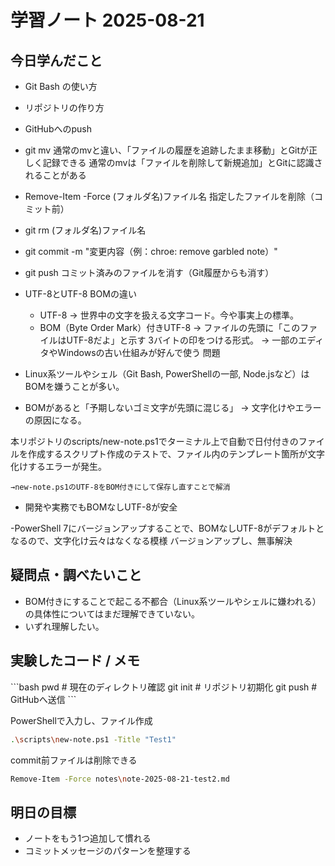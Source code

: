 # 学習ノート 2025-08-21

## 今日学んだこと
- Git Bash の使い方
- リポジトリの作り方
- GitHubへのpush

- git mv
    通常のmvと違い、「ファイルの履歴を追跡したまま移動」とGitが正しく記録できる
    通常のmvは「ファイルを削除して新規追加」とGitに認識されることがある

- Remove-Item -Force (フォルダ名\)ファイル名
    指定したファイルを削除（コミット前）

- git rm (フォルダ名\)ファイル名
- git commit -m "変更内容（例：chroe: remove garbled note）"
- git push
    コミット済みのファイルを消す（Git履歴からも消す）

- UTF-8とUTF-8 BOMの違い
    - UTF-8
        → 世界中の文字を扱える文字コード。今や事実上の標準。
    - BOM（Byte Order Mark）付きUTF-8
        → ファイルの先頭に「このファイルはUTF-8だよ」と示す 3バイトの印をつける形式。
        → 一部のエディタやWindowsの古い仕組みが好んで使う
問題
- Linux系ツールやシェル（Git Bash, PowerShellの一部, Node.jsなど）は BOMを嫌うことが多い。
- BOMがあると「予期しないゴミ文字が先頭に混じる」 → 文字化けやエラーの原因になる。

本リポジトリのscripts/new-note.ps1でターミナル上で自動で日付付きのファイルを作成するスクリプト作成のテストで、ファイル内のテンプレート箇所が文字化けするエラーが発生。

    →new-note.ps1のUTF-8をBOM付きにして保存し直すことで解消

- 開発や実務でもBOMなしUTF-8が安全

-PowerShell 7にバージョンアップすることで、BOMなしUTF-8がデフォルトとなるので、文字化け云々はなくなる模様
バージョンアップし、無事解決



## 疑問点・調べたいこと
- BOM付きにすることで起こる不都合（Linux系ツールやシェルに嫌われる）の具体性についてはまだ理解できていない。
- いずれ理解したい。

## 実験したコード / メモ
\`\`\`bash
pwd        # 現在のディレクトリ確認
git init   # リポジトリ初期化
git push   # GitHubへ送信
\`\`\`

PowerShellで入力し、ファイル作成
~~~bash
.\scripts\new-note.ps1 -Title "Test1" 
~~~

commit前ファイルは削除できる
~~~bash
Remove-Item -Force notes\note-2025-08-21-test2.md
~~~


## 明日の目標
- ノートをもう1つ追加して慣れる
- コミットメッセージのパターンを整理する
